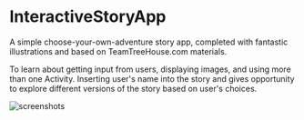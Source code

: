# InteractiveStoryApp
A simple choose-your-own-adventure story app, completed with fantastic illustrations and based on TeamTreeHouse.com materials.

To learn about getting input from users, displaying images, and using more than one Activity. Inserting user's name into the story and gives opportunity to explore different versions of the story based on user's choices.

![screenshots](https://cloud.githubusercontent.com/assets/8602324/6107573/20ce73f0-b0c0-11e4-84f0-359774396239.png)

